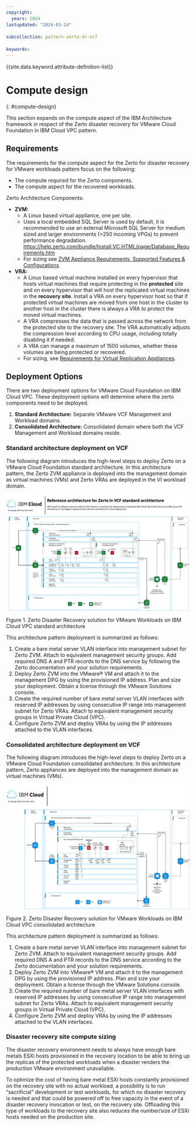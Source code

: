 ```yaml
---
copyright:
  years: 2024
lastupdated: "2024-03-14"

subcollection: pattern-zerto-dr-vcf

keywords:
---
```

{{site.data.keyword.attribute-definition-list}}

# Compute design

{: \#compute-design}

This section expands on the compute aspect of the IBM Architecture framework in respect of the Zerto disaster recovery for VMware Cloud Foundation in IBM Cloud VPC pattern.

## Requirements

The requirements for the compute aspect for the Zerto for disaster recovery for VMware workloads pattern focus on the following:

- The compute required for the Zerto components.
- The compute aspect for the recovered workloads.

Zerto Architecture Components:

- **ZVM:**
  - A Linux based virtual appliance, one per site.
  - Uses a local embedded SQL Server is used by default, it is recommended to use an external Microsoft SQL Server for medium sized and larger environments (\>250 incoming VPGs) to prevent performance degradation. https://help.zerto.com/bundle/Install.VC.HTML/page/Database_Requirements.htm
  - For sizing see [ZVM Appliance Requirements, Supported Features &amp; Configurations](https://help.zerto.com/bundle/Linux.ZVM.HTML.10.0_U3/page/Book_in_Portal_-_Prerequisite_for_ZVM_Linux.htm)
- **VRA:**
  - A Linux based virtual machine installed on every hypervisor that hosts virtual machines that require protecting in the **protected** site and on every hypervisor that will host the replicated virtual machines in the **recovery site**. Install a VRA on every hypervisor host so that if protected virtual machines are moved from one host in the cluster to another host in the cluster there is always a VRA to protect the moved virtual machines.
  - A VRA compresses the data that is passed across the network from the protected site to the recovery site. The VRA automatically adjusts the compression level according to CPU usage, including totally disabling it if needed.
  - A VRA can manage a maximum of 1500 volumes, whether these volumes are being protected or recovered.
  - For sizing, see [Requirements for Virtual Replication Appliances](https://help.zerto.com/bundle/Prereq.VC.HTML.90/page/Requirements_for_Virtual_Replication_Appliances.htm).

## Deployment Options

There are two deployment options for VMware Cloud Foundation on IBM Cloud VPC. These deployment options will determine where the zerto components need to be deployed.

1. **Standard Architecture:** Separate VMware VCF Management and Workload domains.
2. **Consolidated Architecture:** Consolidated domain where both the VCF Management and Workload domains reside.

### Standard architecture deployment on VCF

The following diagram introduces the high-level steps to deploy Zerto on a VMware Cloud Foundation standard architecture. In this architecture pattern, the Zerto ZVM appliance is deployed into the management domain as virtual machines (VMs) and Zerto VRAs are deployed in the VI workload domain.

![Zerto_VCF_IBM_Cloud_Standard_Architecture](image/Zerto-Architecture-Standard.svg)

Figure 1. Zerto Disaster Recovery solution for VMware Workloads on IBM Cloud VPC standard architecture

This architecture pattern deployment is summarized as follows:

1. Create a bare metal server VLAN interface into management subnet for Zerto ZVM. Attach to equivalent management security groups. Add required DNS A and PTR records to the DNS service by following the Zerto documentation and your solution requirements.
2. Deploy Zerto ZVM into the VMware® VM and attach it to the management DPG by using the provisioned IP address. Plan and size your deployment. Obtain a license through the VMware Solutions console.
3. Create the required number of bare metal server VLAN interfaces with reserved IP addresses by using consecutive IP range into management subnet for Zerto VRAs. Attach to equivalent management security groups in Virtual Private Cloud (VPC).
4. Configure Zerto ZVM and deploy VRAs by using the IP addresses attached to the VLAN interfaces.

### Consolidated architecture deployment on VCF

The following diagram introduces the high-level steps to deploy Zerto on a VMware Cloud Foundation consolidated architecture. In this architecture pattern, Zerto appliances are deployed into the management domain as virtual machines (VMs).

![Zerto_VCF_IBM_Cloud_Consolidated_Architecture](image/Zerto-Architecture-Consolidated.svg)

Figure 2. Zerto Disaster Recovery solution for VMware Workloads on IBM Cloud VPC consolidated architecture

This architecture pattern deployment is summarized as follows:

1. Create a bare metal server VLAN interface into management subnet for Zerto ZVM. Attach to equivalent management security groups. Add required DNS A and PTR records to the DNS service according to the Zerto documentation and your solution requirements.
2. Deploy Zerto ZVM into VMware® VM and attach it to the management DPG by using the provisioned IP address. Plan and size your deployment. Obtain a license through the VMware Solutions console.
3. Create the required number of bare metal server VLAN interfaces with reserved IP addresses by using consecutive IP range into management subnet for Zerto VRAs. Attach to equivalent management security groups in Virtual Private Cloud (VPC).
4. Configure Zerto ZVM and deploy VRAs by using the IP addresses attached to the VLAN interfaces.

### Disaster recovery site compute sizing

The disaster recovery environment needs to always have enough bare metals ESXi hosts provisioned in the recovery location to be able to bring up the replicas of the protected workloads when a disaster renders the production VMware environment unavailable.

To optimize the cost of having bare metal ESXi hosts constantly provisioned on the recovery site with no actual workload, a possibility is to run “sacrificial” development or test workloads, for which no disaster recovery is needed and that could be powered off to free capacity in the event of a disaster recovery invocation or test, on the recovery site. Offloading this type of workloads to the recovery site also reduces the number/size of ESXi hosts needed on the production site.
